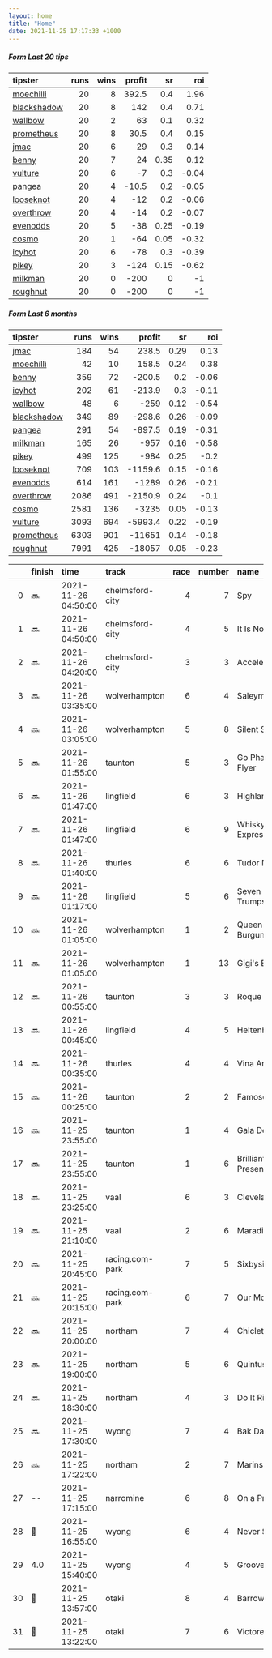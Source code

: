 ```yaml
---   
layout: home  
title: "Home"   
date: 2021-11-25 17:17:33 +1000  
---   
```



##### Form Last 20 tips   

| tipster                                                         |   runs |   wins |   profit |   sr |   roi |
|:----------------------------------------------------------------|-------:|-------:|---------:|-----:|------:|
| [moechilli](https://mrwayneo.github.io/tips/moechilli.html)     |     20 |      8 |    392.5 | 0.4  |  1.96 |
| [blackshadow](https://mrwayneo.github.io/tips/blackshadow.html) |     20 |      8 |    142   | 0.4  |  0.71 |
| [wallbow](https://mrwayneo.github.io/tips/wallbow.html)         |     20 |      2 |     63   | 0.1  |  0.32 |
| [prometheus](https://mrwayneo.github.io/tips/prometheus.html)   |     20 |      8 |     30.5 | 0.4  |  0.15 |
| [jmac](https://mrwayneo.github.io/tips/jmac.html)               |     20 |      6 |     29   | 0.3  |  0.14 |
| [benny](https://mrwayneo.github.io/tips/benny.html)             |     20 |      7 |     24   | 0.35 |  0.12 |
| [vulture](https://mrwayneo.github.io/tips/vulture.html)         |     20 |      6 |     -7   | 0.3  | -0.04 |
| [pangea](https://mrwayneo.github.io/tips/pangea.html)           |     20 |      4 |    -10.5 | 0.2  | -0.05 |
| [looseknot](https://mrwayneo.github.io/tips/looseknot.html)     |     20 |      4 |    -12   | 0.2  | -0.06 |
| [overthrow](https://mrwayneo.github.io/tips/overthrow.html)     |     20 |      4 |    -14   | 0.2  | -0.07 |
| [evenodds](https://mrwayneo.github.io/tips/evenodds.html)       |     20 |      5 |    -38   | 0.25 | -0.19 |
| [cosmo](https://mrwayneo.github.io/tips/cosmo.html)             |     20 |      1 |    -64   | 0.05 | -0.32 |
| [icyhot](https://mrwayneo.github.io/tips/icyhot.html)           |     20 |      6 |    -78   | 0.3  | -0.39 |
| [pikey](https://mrwayneo.github.io/tips/pikey.html)             |     20 |      3 |   -124   | 0.15 | -0.62 |
| [milkman](https://mrwayneo.github.io/tips/milkman.html)         |     20 |      0 |   -200   | 0    | -1    |
| [roughnut](https://mrwayneo.github.io/tips/roughnut.html)       |     20 |      0 |   -200   | 0    | -1    |

##### Form Last 6 months   

| tipster                                                         |   runs |   wins |   profit |   sr |   roi |
|:----------------------------------------------------------------|-------:|-------:|---------:|-----:|------:|
| [jmac](https://mrwayneo.github.io/tips/jmac.html)               |    184 |     54 |    238.5 | 0.29 |  0.13 |
| [moechilli](https://mrwayneo.github.io/tips/moechilli.html)     |     42 |     10 |    158.5 | 0.24 |  0.38 |
| [benny](https://mrwayneo.github.io/tips/benny.html)             |    359 |     72 |   -200.5 | 0.2  | -0.06 |
| [icyhot](https://mrwayneo.github.io/tips/icyhot.html)           |    202 |     61 |   -213.9 | 0.3  | -0.11 |
| [wallbow](https://mrwayneo.github.io/tips/wallbow.html)         |     48 |      6 |   -259   | 0.12 | -0.54 |
| [blackshadow](https://mrwayneo.github.io/tips/blackshadow.html) |    349 |     89 |   -298.6 | 0.26 | -0.09 |
| [pangea](https://mrwayneo.github.io/tips/pangea.html)           |    291 |     54 |   -897.5 | 0.19 | -0.31 |
| [milkman](https://mrwayneo.github.io/tips/milkman.html)         |    165 |     26 |   -957   | 0.16 | -0.58 |
| [pikey](https://mrwayneo.github.io/tips/pikey.html)             |    499 |    125 |   -984   | 0.25 | -0.2  |
| [looseknot](https://mrwayneo.github.io/tips/looseknot.html)     |    709 |    103 |  -1159.6 | 0.15 | -0.16 |
| [evenodds](https://mrwayneo.github.io/tips/evenodds.html)       |    614 |    161 |  -1289   | 0.26 | -0.21 |
| [overthrow](https://mrwayneo.github.io/tips/overthrow.html)     |   2086 |    491 |  -2150.9 | 0.24 | -0.1  |
| [cosmo](https://mrwayneo.github.io/tips/cosmo.html)             |   2581 |    136 |  -3235   | 0.05 | -0.13 |
| [vulture](https://mrwayneo.github.io/tips/vulture.html)         |   3093 |    694 |  -5993.4 | 0.22 | -0.19 |
| [prometheus](https://mrwayneo.github.io/tips/prometheus.html)   |   6303 |    901 | -11651   | 0.14 | -0.18 |
| [roughnut](https://mrwayneo.github.io/tips/roughnut.html)       |   7991 |    425 | -18057   | 0.05 | -0.23 |

|    | finish            | time                | track           |   race |   number | name              |   odds | tipster         |
|---:|:------------------|:--------------------|:----------------|-------:|---------:|:------------------|-------:|:----------------|
|  0 | :soon:            | 2021-11-26 04:50:00 | chelmsford-city |      4 |        7 | Spy               |   7.5  | looseknot       |
|  1 | :soon:            | 2021-11-26 04:50:00 | chelmsford-city |      4 |        5 | It Is Now         |   8    | looseknot       |
|  2 | :soon:            | 2021-11-26 04:20:00 | chelmsford-city |      3 |        3 | Accelerando       |   6    | vulture         |
|  3 | :soon:            | 2021-11-26 03:35:00 | wolverhampton   |      6 |        4 | Saleymm           |   2    | vulture         |
|  4 | :soon:            | 2021-11-26 03:05:00 | wolverhampton   |      5 |        8 | Silent Speech     |   1.35 | vulture         |
|  5 | :soon:            | 2021-11-26 01:55:00 | taunton         |      5 |        3 | Go Pharisee Flyer |   9    | looseknot       |
|  6 | :soon:            | 2021-11-26 01:47:00 | lingfield       |      6 |        3 | Highland Glory    |   7.5  | overthrow       |
|  7 | :soon:            | 2021-11-26 01:47:00 | lingfield       |      6 |        9 | Whisky Express    |   3.5  | milkman         |
|  8 | :soon:            | 2021-11-26 01:40:00 | thurles         |      6 |        6 | Tudor Manor       |   8.6  | looseknot       |
|  9 | :soon:            | 2021-11-26 01:17:00 | lingfield       |      5 |        6 | Seven No Trumps   |   7.5  | overthrow       |
| 10 | :soon:            | 2021-11-26 01:05:00 | wolverhampton   |      1 |        2 | Queen Of Burgundy |   6    | looseknot       |
| 11 | :soon:            | 2021-11-26 01:05:00 | wolverhampton   |      1 |       13 | Gigi's Beach      |   9.5  | overthrow       |
| 12 | :soon:            | 2021-11-26 00:55:00 | taunton         |      3 |        3 | Roque It          |   2.8  | overthrow       |
| 13 | :soon:            | 2021-11-26 00:45:00 | lingfield       |      4 |        5 | Heltenham         |   4.8  | overthrow       |
| 14 | :soon:            | 2021-11-26 00:35:00 | thurles         |      4 |        4 | Vina Ardanza      |   1.85 | milkman         |
| 15 | :soon:            | 2021-11-26 00:25:00 | taunton         |      2 |        2 | Famoso            |   3.3  | overthrow       |
| 16 | :soon:            | 2021-11-25 23:55:00 | taunton         |      1 |        4 | Gala De Corton    |   4    | overthrow       |
| 17 | :soon:            | 2021-11-25 23:55:00 | taunton         |      1 |        6 | Brilliant Present |   8.5  | overthrow       |
| 18 | :soon:            | 2021-11-25 23:25:00 | vaal            |      6 |        3 | Cleveland         |   0    | vulture         |
| 19 | :soon:            | 2021-11-25 21:10:00 | vaal            |      2 |        6 | Maradiva          |   0    | vulture         |
| 20 | :soon:            | 2021-11-25 20:45:00 | racing.com-park |      7 |        5 | Sixbysixtythree   |   2.15 | pangea          |
| 21 | :soon:            | 2021-11-25 20:15:00 | racing.com-park |      6 |        7 | Our Modena        |   3.25 | pangea          |
| 22 | :soon:            | 2021-11-25 20:00:00 | northam         |      7 |        4 | Chiclett          |   2.15 | pikey           |
| 23 | :soon:            | 2021-11-25 19:00:00 | northam         |      5 |        6 | Quintus           |   6    | pikey           |
| 24 | :soon:            | 2021-11-25 18:30:00 | northam         |      4 |        3 | Do It Right       |   6    | pikey           |
| 25 | :soon:            | 2021-11-25 17:30:00 | wyong           |      7 |        4 | Bak Da Man        |   4.4  | vulture         |
| 26 | :soon:            | 2021-11-25 17:22:00 | northam         |      2 |        7 | Marinsky Ballet   |   4.4  | pikey           |
| 27 | --                | 2021-11-25 17:15:00 | narromine       |      6 |        8 | On a Promise      |   2.3  | vulture         |
| 28 | :2nd_place_medal: | 2021-11-25 16:55:00 | wyong           |      6 |        4 | Never Second      |   3    | vulture,pangea  |
| 29 | 4.0               | 2021-11-25 15:40:00 | wyong           |      4 |        5 | Groover           |   3.6  | vulture,milkman |
| 30 | :3rd_place_medal: | 2021-11-25 13:57:00 | otaki           |      8 |        4 | Barrow Boy        |   3.6  | vulture         |
| 31 | :2nd_place_medal: | 2021-11-25 13:22:00 | otaki           |      7 |        6 | Victorem          |   3.7  | vulture         |